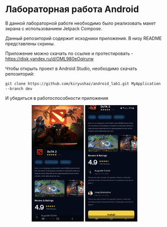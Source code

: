 # Лабораторная работа Android
В данной лабораторной работе необходимо было реализовать макет экрана с использованием Jetpack Compose.

Данный репозиторий содержит исходники приложения. В низу README представлены скрины.

Приложение можно скачать по ссылке и протестировать - https://disk.yandex.ru/d/OML980eOqirurw

Чтобы открыть проект в Android Studio, необходимо скачать репозиторий:
```git
git clone https://github.com/kiryushaz/android_lab1.git MyApplication --branch dev
```
И убедиться в работоспособности приложения

<p align="center">
<img src="screenshots/img1.jpg" width="33%"/>
<img src="screenshots/img2.jpg" width="33%"/>
<p>
